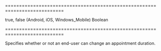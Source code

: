 ===========================================================================
<!--default-->true, false (Android, iOS, Windows_Mobile)<!--/default-->
<!--type-->Boolean<!--/type-->
===========================================================================

<!--shortDescription-->
Specifies whether or not an end-user can change an appointment duration.
<!--/shortDescription-->

<!--fullDescription-->

<!--/fullDescription-->